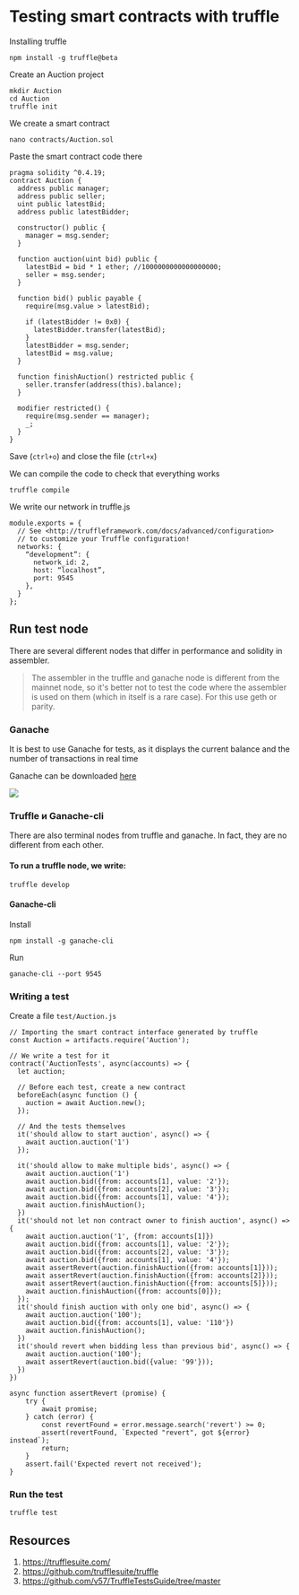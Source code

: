 # Testing smart contracts with truffle

Installing truffle

```
npm install -g truffle@beta
```

Create an Auction project

```
mkdir Auction
cd Auction
truffle init
```

We create a smart contract

```
nano contracts/Auction.sol
```

Paste the smart contract code there

```
pragma solidity ^0.4.19;
contract Auction {
  address public manager;
  address public seller;
  uint public latestBid;
  address public latestBidder;
 
  constructor() public {
    manager = msg.sender;
  }
 
  function auction(uint bid) public {
    latestBid = bid * 1 ether; //1000000000000000000;
    seller = msg.sender;
  }
 
  function bid() public payable {
    require(msg.value > latestBid);
 
    if (latestBidder != 0x0) {
      latestBidder.transfer(latestBid);
    }
    latestBidder = msg.sender;
    latestBid = msg.value;
  }
 
  function finishAuction() restricted public {
    seller.transfer(address(this).balance);
  }
 
  modifier restricted() {
    require(msg.sender == manager);
    _;
  }
}
```

Save (`ctrl+o`) and close the file (`ctrl+x`)

We can compile the code to check that everything works

```
truffle compile
```

We write our network in truffle.js

```
module.exports = {
  // See <http://truffleframework.com/docs/advanced/configuration>
  // to customize your Truffle configuration!
  networks: {
    “development”: {
      network_id: 2,
      host: “localhost”,
      port: 9545
    },
  }
};
```

## Run test node
There are several different nodes that differ in performance and solidity in assembler.

> The assembler in the truffle and ganache node is different from the mainnet node, so it's better not to test the code where the assembler is used on them (which in itself is a rare case). For this use geth or parity.

### Ganache

It is best to use Ganache for tests, as it displays the current balance and the number of transactions in real time

Ganache can be downloaded [here](http://truffleframework.com/ganache/)

![](Resources/Ganache.png)

### Truffle и Ganache-cli

There are also terminal nodes from truffle and ganache. In fact, they are no different from each other.

#### To run a truffle node, we write:

```
truffle develop
```

#### Ganache-cli

Install

```
npm install -g ganache-cli
```

Run

```
ganache-cli --port 9545
```


### Writing a test

Create a file `test/Auction.js`

```
// Importing the smart contract interface generated by truffle
const Auction = artifacts.require('Auction');

// We write a test for it
contract('AuctionTests', async(accounts) => {
  let auction;

  // Before each test, create a new contract
  beforeEach(async function () {
    auction = await Auction.new();
  });

  // And the tests themselves
  it('should allow to start auction', async() => {
    await auction.auction('1')
  });
  
  it('should allow to make multiple bids', async() => {
    await auction.auction('1')
    await auction.bid({from: accounts[1], value: '2'});
    await auction.bid({from: accounts[2], value: '3'});
    await auction.bid({from: accounts[1], value: '4'});
    await auction.finishAuction();
  })
  it('should not let non contract owner to finish auction', async() => {
    await auction.auction('1', {from: accounts[1]})
    await auction.bid({from: accounts[1], value: '2'});
    await auction.bid({from: accounts[2], value: '3'});
    await auction.bid({from: accounts[1], value: '4'});
    await assertRevert(auction.finishAuction({from: accounts[1]}));
    await assertRevert(auction.finishAuction({from: accounts[2]}));
    await assertRevert(auction.finishAuction({from: accounts[5]}));
    await auction.finishAuction({from: accounts[0]});
  });
  it('should finish auction with only one bid', async() => {
    await auction.auction('100');
    await auction.bid({from: accounts[1], value: '110'})
    await auction.finishAuction();
  })
  it('should revert when bidding less than previous bid', async() => {
    await auction.auction('100');
    await assertRevert(auction.bid({value: '99'}));
  })
})

async function assertRevert (promise) {
    try {
        await promise;
    } catch (error) {
        const revertFound = error.message.search('revert') >= 0;
        assert(revertFound, `Expected "revert", got ${error} instead`);
        return;
    }
    assert.fail('Expected revert not received');
}
```

### Run the test

```
truffle test
```

## Resources
1) https://trufflesuite.com/
2) https://github.com/trufflesuite/truffle
3) https://github.com/v57/TruffleTestsGuide/tree/master
